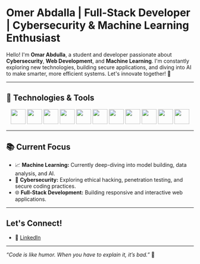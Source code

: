 #  Omer Abdalla | Full-Stack Developer | Cybersecurity & Machine Learning Enthusiast

Hello! I'm **Omar Abdulla**, a student and developer passionate about **Cybersecurity**, **Web Development**, and **Machine Learning**. I'm constantly exploring new technologies, building secure applications, and diving into AI to make smarter, more efficient systems. Let's innovate together! 🤖

---

## 🔧 Technologies & Tools

<p align="center">
  <img src="https://cdn.jsdelivr.net/gh/devicons/devicon/icons/typescript/typescript-original.svg" width="40" height="40"/> 
  <img src="https://cdn.jsdelivr.net/gh/devicons/devicon/icons/javascript/javascript-original.svg" width="40" height="40"/> 
  <img src="https://cdn.jsdelivr.net/gh/devicons/devicon/icons/python/python-original.svg" width="40" height="40"/> 
  <img src="https://cdn.jsdelivr.net/gh/devicons/devicon/icons/react/react-original.svg" width="40" height="40"/> 
  <img src="https://cdn.jsdelivr.net/gh/devicons/devicon/icons/nextjs/nextjs-original.svg" width="40" height="40"/> 
  <img src="https://cdn.jsdelivr.net/gh/devicons/devicon/icons/html5/html5-original.svg" width="40" height="40"/> 
  <img src="https://cdn.jsdelivr.net/gh/devicons/devicon/icons/css3/css3-original.svg" width="40" height="40"/> 
  <img src="https://cdn.jsdelivr.net/gh/devicons/devicon/icons/git/git-original.svg" width="40" height="40"/> 
  <img src="https://cdn.jsdelivr.net/gh/devicons/devicon/icons/supabase/supabase-original.svg" width="40" height="40"/> 
  <img src="https://cdn.jsdelivr.net/gh/devicons/devicon/icons/vscode/vscode-original.svg" width="40" height="40"/> 
  <img src="https://cdn.jsdelivr.net/gh/devicons/devicon/icons/nodejs/nodejs-original.svg" width="40" height="40"/> 
</p>

---

## 📚 Current Focus

- 📈 **Machine Learning:** Currently deep-diving into model building, data analysis, and AI.
- 🔐 **Cybersecurity:** Exploring ethical hacking, penetration testing, and secure coding practices.
- 🌐 **Full-Stack Development:** Building responsive and interactive web applications.

---

##  Let's Connect!

- 💼 [LinkedIn](https://www.linkedin.com/in/omar-abdalla-2b7278339/)

---

_“Code is like humor. When you have to explain it, it’s bad.”_ 🚀
